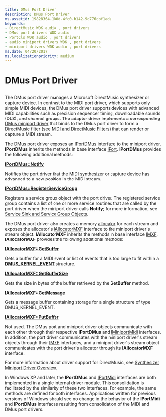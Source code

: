 ```yaml
---
title: DMus Port Driver
description: DMus Port Driver
ms.assetid: 19828364-1b0d-4fc0-b142-9d776cbf1ada
keywords:
- DirectMusic WDK audio , port drivers
- DMus port drivers WDK audio
- PortCls WDK audio , port drivers
- audio miniport drivers WDK , port drivers
- miniport drivers WDK audio , port drivers
ms.date: 04/20/2017
ms.localizationpriority: medium
---
```


# DMus Port Driver


## <span id="dmus_port_driver"></span><span id="DMUS_PORT_DRIVER"></span>


The DMus port driver manages a Microsoft DirectMusic synthesizer or capture device. In contrast to the MIDI port driver, which supports only simple MIDI devices, the DMus port driver supports devices with advanced MIDI capabilities such as precision sequencer timing, downloadable sounds (DLS), and channel groups. The adapter driver implements a corresponding [DMus miniport driver](dmus-miniport-driver.md) that binds to the DMus port driver to form a DirectMusic filter (see [MIDI and DirectMusic Filters](midi-and-directmusic-filters.md)) that can render or capture a MIDI stream.

The DMus port driver exposes an [IPortDMus](https://docs.microsoft.com/windows-hardware/drivers/ddi/dmusicks/nn-dmusicks-iportdmus) interface to the miniport driver. **IPortDMus** inherits the methods in base interface [IPort](https://docs.microsoft.com/windows-hardware/drivers/ddi/portcls/nn-portcls-iport). **IPortDMus** provides the following additional methods:

[**IPortDMus::Notify**](https://docs.microsoft.com/windows-hardware/drivers/ddi/dmusicks/nf-dmusicks-iportdmus-notify)

Notifies the port driver that the MIDI synthesizer or capture device has advanced to a new position in the MIDI stream.

[**IPortDMus::RegisterServiceGroup**](https://docs.microsoft.com/windows-hardware/drivers/ddi/dmusicks/nf-dmusicks-iportdmus-registerservicegroup)

Registers a service group object with the port driver.
The registered service group contains a list of one or more service routines that are called by the port driver when the miniport driver calls **Notify**; for more information, see [Service Sink and Service Group Objects](service-sink-and-service-group-objects.md).

The DMus port driver also creates a memory [allocator](allocator.md) for each stream and exposes the allocator's [IAllocatorMXF](https://docs.microsoft.com/windows-hardware/drivers/ddi/dmusicks/nn-dmusicks-iallocatormxf) interface to the miniport driver's stream object. **IAllocatorMXF** inherits the methods in base interface [IMXF](https://docs.microsoft.com/windows-hardware/drivers/ddi/dmusicks/nn-dmusicks-imxf). **IAllocatorMXF** provides the following additional methods:

[**IAllocatorMXF::GetBuffer**](https://docs.microsoft.com/windows-hardware/drivers/ddi/dmusicks/nf-dmusicks-iallocatormxf-getbuffer)

Gets a buffer for a MIDI event or list of events that is too large to fit within a [**DMUS\_KERNEL\_EVENT**](https://docs.microsoft.com/windows-hardware/drivers/ddi/dmusicks/ns-dmusicks-_dmus_kernel_event) structure.

[**IAllocatorMXF::GetBufferSize**](https://docs.microsoft.com/windows-hardware/drivers/ddi/dmusicks/nf-dmusicks-iallocatormxf-getbuffersize)

Gets the size in bytes of the buffer retrieved by the **GetBuffer** method.

[**IAllocatorMXF::GetMessage**](https://docs.microsoft.com/windows-hardware/drivers/ddi/dmusicks/nf-dmusicks-iallocatormxf-getmessage)

Gets a message buffer containing storage for a single structure of type DMUS\_KERNEL\_EVENT.

[**IAllocatorMXF::PutBuffer**](https://docs.microsoft.com/windows-hardware/drivers/ddi/dmusicks/nf-dmusicks-iallocatormxf-putbuffer)

Not used.
The DMus port and miniport driver objects communicate with each other through their respective **IPortDMus** and [IMiniportMidi](https://docs.microsoft.com/windows-hardware/drivers/ddi/portcls/nn-portcls-iminiportmidi) interfaces. In addition, the port driver communicates with the miniport driver's stream objects through their [IMXF](https://docs.microsoft.com/windows-hardware/drivers/ddi/dmusicks/nn-dmusicks-imxf) interfaces, and a miniport driver's stream object communicates with the port driver's allocator through its **IAllocatorMXF** interface.

For more information about driver support for DirectMusic, see [Synthesizer Miniport Driver Overview](synthesizer-miniport-driver-overview.md).

In Windows XP and later, the **IPortDMus** and [IPortMidi](https://docs.microsoft.com/windows-hardware/drivers/ddi/portcls/nn-portcls-iportmidi) interfaces are both implemented in a single internal driver module. This consolidation is facilitated by the similarity of these two interfaces. For example, the same methods are defined for both interfaces. Applications written for previous versions of Windows should see no change in the behavior of the **IPortMidi** and **IPortDMus** interfaces resulting from consolidation of the MIDI and DMus port drivers.

 

 





